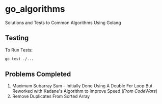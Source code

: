 # go_algorithms
Solutions and Tests to Common Algorithms Using Golang

## Testing

To Run Tests:

```bash
go test ./...
```

## Problems Completed

1. Maximum Subarray Sum - Initially Done Using A Double For Loop But Reworked with Kadane's Algorithm to Improve Speed (_From CodeWars_)
2. Remove Duplicates From Sorted Array